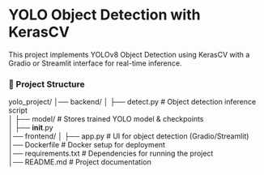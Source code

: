 # **YOLO Object Detection with KerasCV**
This project implements YOLOv8 Object Detection using KerasCV with a Gradio or Streamlit interface for real-time inference.

### **📁 Project Structure**

yolo_project/
│── backend/
│   ├── detect.py        # Object detection inference script  
│   ├── model/           # Stores trained YOLO model & checkpoints  
│   ├── __init__.py  
│── frontend/
│   ├── app.py           # UI for object detection (Gradio/Streamlit)  
│── Dockerfile           # Docker setup for deployment  
│── requirements.txt     # Dependencies for running the project  
│── README.md            # Project documentation  

